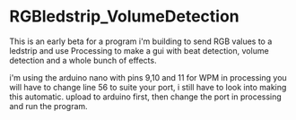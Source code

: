 # RGBledstrip_VolumeDetection

This is an early beta for a program i'm building to send RGB values to a ledstrip and use Processing to make a gui with beat detection, volume detection and a whole bunch of effects.

i'm using the arduino nano with pins 9,10 and 11 for WPM
in processing you will have to change line 56 to suite your port, i still have to look into making this automatic.
upload to arduino first, then change the port in processing and run the program.
